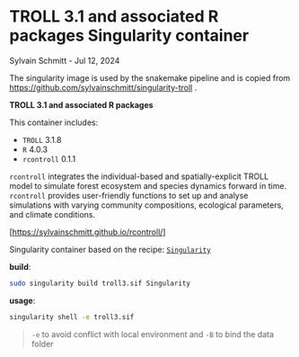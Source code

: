 # TROLL 3.1 and associated R packages Singularity container
Sylvain Schmitt -
Jul 12, 2024

The singularity image is used by the snakemake pipeline and is copied
from https://github.com/sylvainschmitt/singularity-troll .

**TROLL 3.1 and associated R packages**

This container includes:

- `TROLL` 3.1.8
- `R` 4.0.3
- `rcontroll` 0.1.1

`rcontroll` integrates the individual-based and spatially-explicit TROLL
model to simulate forest ecosystem and species dynamics forward in time.
`rcontroll` provides user-friendly functions to set up and analyse
simulations with varying community compositions, ecological parameters,
and climate conditions.

\[<https://sylvainschmitt.github.io/rcontroll/>\]

Singularity container based on the recipe:
[`Singularity`](https://github.com/sylvainschmitt/singularity-troll/blob/main/Singularity)

**build**:

``` bash
sudo singularity build troll3.sif Singularity
```

**usage**:

``` bash
singularity shell -e troll3.sif 
```

> `-e` to avoid conflict with local environment and `-B` to bind the
> data folder
